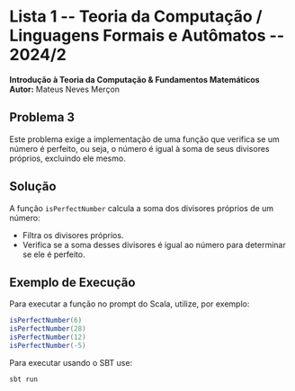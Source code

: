 # Lista 1 -- Teoria da Computação / Linguagens Formais e Autômatos -- 2024/2

**Introdução à Teoria da Computação & Fundamentos Matemáticos**  
**Autor:** Mateus Neves Merçon  

## Problema 3
Este problema exige a implementação de uma função que verifica se um número é perfeito, ou seja, o número é igual à soma de seus divisores próprios, excluindo ele mesmo.

## Solução
A função `isPerfectNumber` calcula a soma dos divisores próprios de um número:
- Filtra os divisores próprios.
- Verifica se a soma desses divisores é igual ao número para determinar se ele é perfeito.

## Exemplo de Execução
Para executar a função no prompt do Scala, utilize, por exemplo:

```scala
isPerfectNumber(6)
isPerfectNumber(28)
isPerfectNumber(12)
isPerfectNumber(-5) 
```

Para executar usando o SBT use:
```bash
sbt run
```